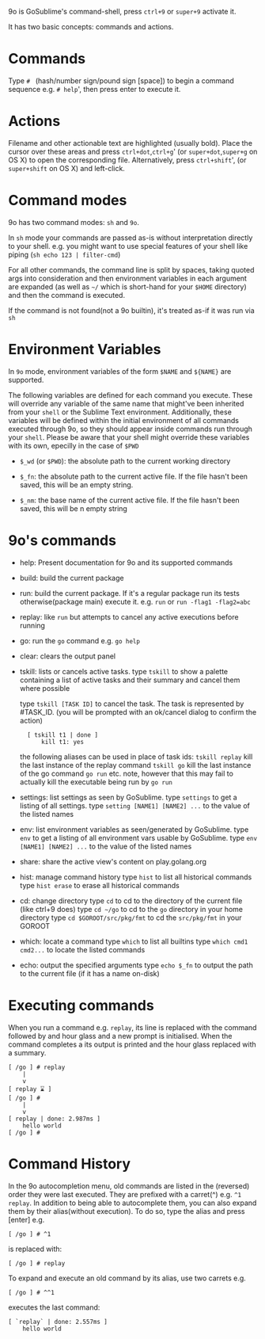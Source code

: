 9o is GoSublime's command-shell, press `ctrl+9` or `super+9` activate it.

It has two basic concepts: commands and actions.

Commands
========

Type `# ` (hash/number sign/pound sign [space]) to begin a command sequence e.g. `# help`', then press enter to execute it.

Actions
=======

Filename and other actionable text are highlighted (usually bold).
Place the cursor over these areas and press `ctrl+dot`,`ctrl+g`' (or `super+dot`,`super+g` on OS X) to open the corresponding file.
Alternatively, press `ctrl+shift`', (or `super+shift` on OS X) and left-click.

Command modes
=============

9o has two command modes: `sh` and `9o`.

In `sh` mode your commands are passed as-is without interpretation directly to your shell.
e.g. you might want to use special features of your shell like piping (`sh echo 123 | filter-cmd`)

For all other commands, the command line is split by spaces, taking quoted args into consideration
and then environment variables in each argument are expanded (as well as `~/` which
is short-hand for your `$HOME` directory) and then the command is executed.

If the command is not found(not a 9o builtin), it's treated as-if it was run via `sh`

Environment Variables
=====================

In `9o` mode, environment variables of the form `$NAME` and `${NAME}` are supported.

The following variables are defined for each command you execute. These will override any variable
of the same name that might've been inherited from your `shell` or the Sublime Text environment.
Additionally, these variables will be defined within the initial environment of all commands executed
through 9o, so they should appear inside commands run through your `shell`. Please be aware that your
shell might override these variables with its own, epecilly in the case of `$PWD`

* `$_wd` (or `$PWD`): the absolute path to the current working directory

* `$_fn`: the absolute path to the current active file. If the file hasn't been saved, this will be
          an empty string.

* `$_nm`: the base name of the current active file. If the file hasn't been saved, this will be n empty string

9o's commands
==================

* help: Present documentation for 9o and its supported commands

* build: build the current package

* run: build the current package. If it's a regular package run its tests otherwise(package main)
		   execute it. e.g. `run` or `run -flag1 -flag2=abc`

* replay: like `run` but attempts to cancel any active executions before running

* go: run the `go` command e.g. `go help`

* clear: clears the output panel

* tskill: lists or cancels active tasks.
	type `tskill` to show a palette containing a list of active tasks and their summary and cancel them where possible

	type `tskill [TASK ID]` to cancel the task. The task is represented by #TASK_ID. (you will be prompted with an ok/cancel dialog to confirm the action)

		[ tskill t1 | done ]
			kill t1: yes

	the following aliases can be used in place of task ids:
		`tskill replay` kill the last instance of the replay command
		`tskill go` kill the last instance of the go command `go run` etc. note, however that this may fail to actually kill the executable being run by `go run`

* settings: list settings as seen by GoSublime.
	type `settings` to get a listing of all settings.
	type `setting [NAME1] [NAME2] ...` to the value of the listed names

* env: list environment variables as seen/generated by GoSublime.
	type `env` to get a listing of all environment vars usable by GoSublime.
	type `env [NAME1] [NAME2] ...` to the value of the listed names

* share: share the active view's content on play.golang.org

* hist: manage command history
	type `hist` to list all historical commands
	type `hist erase` to erase all historical commands

* cd: change directory
	type `cd` to cd to the directory of the current file (like ctrl+9 does)
	type `cd ~/go` to cd to the `go` directory in your home directory
	type `cd $GOROOT/src/pkg/fmt` to cd the `src/pkg/fmt` in your GOROOT

* which: locate a command
	type `which` to list all builtins
	type `which cmd1 cmd2...` to locate the listed commands

* echo: output the specified arguments
	type `echo $_fn` to output the path to the current file (if it has a name on-disk)

Executing commands
==================

When you run a command e.g. `replay`, its line is replaced with the command followed by and hour glass
and a new prompt is initialised. When the command completes a its output is printed and the hour glass
replaced with a summary.

	[ /go ] # replay
		|
		v
	[ replay ⌛ ]
	[ /go ] #
		|
		v
	[ replay | done: 2.987ms ]
		hello world
	[ /go ] #


Command History
===============

In the 9o autocompletion menu, old commands are listed in the (reversed) order they were last executed.
They are prefixed with a carret(^) e.g. `^1 replay`. In addition to being able to autocomplete them,
you can also expand them by their alias(without execution). To do so, type the alias and press [enter] e.g.

	[ /go ] # ^1

is replaced with:

	[ /go ] # replay


To expand and execute an old command by its alias, use two carrets e.g.

	[ /go ] # ^^1

executes the last command:

	[ `replay` | done: 2.557ms ]
		hello world

